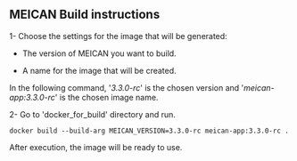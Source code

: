 ## MEICAN Build instructions


1- Choose the settings for the image that will be generated:

  * The version of MEICAN you want to build.

  * A name for the image that will be created.

 In the following command, '_3.3.0-rc_' is the chosen version and '_meican-app:3.3.0-rc_' is the chosen image name.


2- Go to 'docker_for_build' directory and run.

```docker build --build-arg MEICAN_VERSION=3.3.0-rc meican-app:3.3.0-rc .```

After execution, the image will be ready to use.
